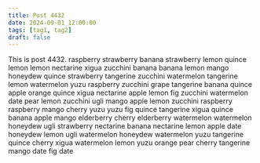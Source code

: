 ```yaml
---
title: Post 4432
date: 2024-09-01 12:00:00
tags: [tag1, tag2]
draft: false
---
```

This is post 4432.
raspberry
strawberry
banana
strawberry
lemon
quince
lemon
lemon
nectarine
xigua
zucchini
banana
banana
lemon
mango
honeydew
quince
strawberry
tangerine
zucchini
watermelon
tangerine
lemon
watermelon
yuzu
raspberry
zucchini
grape
tangerine
banana
quince
apple
orange
quince
xigua
nectarine
apple
lemon
fig
zucchini
watermelon
date
pear
lemon
zucchini
ugli
mango
apple
lemon
zucchini
raspberry
raspberry
mango
cherry
yuzu
yuzu
fig
quince
tangerine
xigua
quince
banana
apple
mango
elderberry
cherry
elderberry
watermelon
watermelon
honeydew
ugli
strawberry
nectarine
banana
nectarine
lemon
apple
date
honeydew
lemon
ugli
watermelon
honeydew
watermelon
yuzu
tangerine
quince
cherry
xigua
watermelon
lemon
yuzu
orange
pear
cherry
tangerine
mango
date
fig
date
